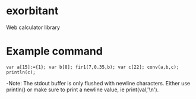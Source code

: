 # exorbitant
Web calculator library

# Example command
```
var a[15]:={1}; var b[8]; fir1(7,0.35,b); var c[22]; conv(a,b,c); println(c);
```
-Note: The stdout buffer is only flushed with newline characters. Either use println() or make sure to print a newline value, ie print(val,'\n').
